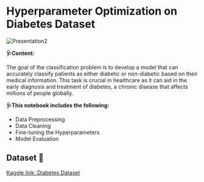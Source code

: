 # Hyperparameter Optimization on Diabetes Dataset

![Presentation2](https://github.com/alifrmf/Hyperparameter-Optimization-on-Diabetes-Dataset/assets/105715834/43e6664c-37fd-485c-ae8b-8b881ab579fd)

**🩺Content:**

The goal of the classification problem is to develop a model that can accurately classify patients as either diabetic or non-diabetic based on their medical information. This task is crucial in healthcare as it can aid in the early diagnosis and treatment of diabetes, a chronic disease that affects millions of people globally.

**🩺This notebook includes the following:**

- Data Preprocessing
- Data Cleaning
- Fine-tuning the Hyperparameters
- Model Evaluation

## Dataset 📔 

[Kaggle link: Diabetes Dataset](https://www.kaggle.com/datasets/mathchi/diabetes-data-set)
